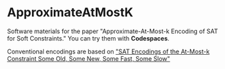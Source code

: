 # ApproximateAtMostK

Software materials for the paper "Approximate-At-Most-k Encoding of SAT for Soft Constraints."
You can try them with **Codespaces**.

Conventional encodings are based on ["SAT Encodings of the At-Most-k Constraint Some Old, Some New, Some Fast, Some Slow"](https://www.google.com/url?sa=t&rct=j&q=&esrc=s&source=web&cd=&ved=2ahUKEwjK9NP-2oT7AhUIat4KHfnVACMQFnoECAwQAQ&url=https%3A%2F%2Fwww.it.uu.se%2Fresearch%2Fgroup%2Fastra%2FModRef10%2Fpapers%2FAlan%2520M.%2520Frisch%2520and%2520Paul%2520A.%2520Giannoros.%2520SAT%2520Encodings%2520of%2520the%2520At-Most-k%2520Constraint%2520-%2520ModRef%25202010.pdf&usg=AOvVaw0ynEQzHIhLpjv3WqFcP_Ex)
